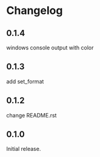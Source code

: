 # Changelog

## 0.1.4

windows console output with color

## 0.1.3

add set_format

## 0.1.2

change README.rst

## 0.1.0

Initial release.


